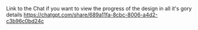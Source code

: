 Link to the Chat if you want to view the progress of the design in all it's gory details
https://chatgpt.com/share/689a11fa-8cbc-8006-a4d2-c3b96c0bd24c
